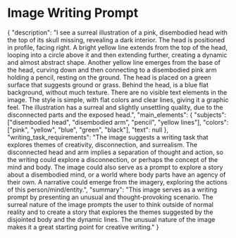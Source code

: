 # Image Writing Prompt

{
"description": "I see a surreal illustration of a pink, disembodied head with the top of its skull missing, revealing a dark interior. The head is positioned in profile, facing right. A bright yellow line extends from the top of the head, looping into a circle above it and then extending further, creating a dynamic and almost abstract shape. Another yellow line emerges from the base of the head, curving down and then connecting to a disembodied pink arm holding a pencil, resting on the ground. The head is placed on a green surface that suggests ground or grass. Behind the head, is a blue flat background, without much texture. There are no visible text elements in the image. The style is simple, with flat colors and clear lines, giving it a graphic feel. The illustration has a surreal and slightly unsettling quality, due to the disconnected parts and the exposed head.",
"main_elements": {
"subjects": ["disembodied head", "disembodied arm", "pencil", "yellow lines"],
"colors": ["pink", "yellow", "blue", "green", "black"],
"text": null
},
"writing_task_requirements": "The image suggests a writing task that explores themes of creativity, disconnection, and surrealism. The disconnected head and arm implies a separation of thought and action, so the writing could explore a disconnection, or perhaps the concept of the mind and body. The image could also serve as a prompt to explore a story about a disembodied mind, or a world where body parts have an agency of their own. A narrative could emerge from the imagery, exploring the actions of this person/mind/entity.",
"summary": "This image serves as a writing prompt by presenting an unusual and thought-provoking scenario. The surreal nature of the image prompts the user to think outside of normal reality and to create a story that explores the themes suggested by the disjointed body and the dynamic lines. The unusual nature of the image makes it a great starting point for creative writing."
}

